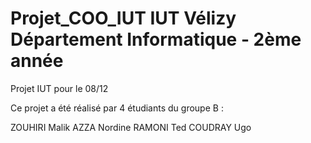 Projet_COO_IUT
IUT Vélizy
Département Informatique - 2ème année
==============

Projet IUT pour le 08/12

Ce projet a été réalisé par 4 étudiants du groupe B :

ZOUHIRI Malik
AZZA Nordine
RAMONI Ted
COUDRAY Ugo
